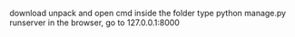 download unpack and open cmd inside the folder
type python manage.py runserver
in the browser, go to 127.0.0.1:8000
